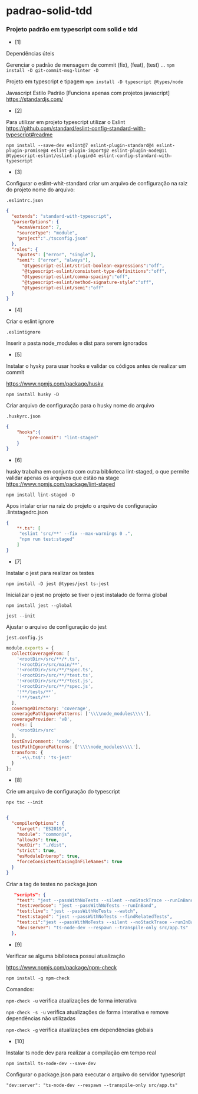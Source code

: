 # padrao-solid-tdd

### Projeto padrão em typescript com solid e tdd

- [1]

Dependências úteis

Gerenciar o padrão de mensagem de commit (fix), (feat), (test) ...
`npm install -D git-commit-msg-linter -D`

Projeto em typescript e tipagem
`npm install -D typescript @types/node`

Javascript Estilo Padrão [Funciona apenas com projetos javascript]
<https://standardjs.com/>

- [2]

Para utilizar em projeto typescript utilizar o Eslint
<https://github.com/standard/eslint-config-standard-with-typescript#readme>

`npm install --save-dev eslint@7 eslint-plugin-standard@4 eslint-plugin-promise@4 eslint-plugin-import@2 eslint-plugin-node@11 @typescript-eslint/eslint-plugin@4 eslint-config-standard-with-typescript`

- [3]

Configurar o eslint-whit-standard
criar um arquivo de configuração na raiz do projeto
nome do arquivo: 

`.eslintrc.json`

```json
{
  "extends": "standard-with-typescript",
  "parserOptions": {
    "ecmaVersion": 7,
    "sourceType": "module",
    "project":"./tsconfig.json"
  },
  "rules": {
    "quotes": ["error", "single"],
    "semi": ["error", "always"],
      "@typescript-eslint/strict-boolean-expressions":"off",
      "@typescript-eslint/consistent-type-definitions":"off",
      "@typescript-eslint/comma-spacing":"off",
      "@typescript-eslint/method-signature-style":"off",
      "@typescript-eslint/semi":"off"
  }
}
```

- [4]

Criar o eslint ignore

`.eslintignore`

Inserir a pasta node_modules e dist para serem ignorados

- [5]

Instalar o hysky para usar hooks e validar os códigos antes de realizar um commit

<https://www.npmjs.com/package/husky>

`npm install husky -D`

Criar arquivo de configuração para o husky
nome do arquivo 

`.huskyrc.json `

```json
{
    "hooks":{
        "pre-commit": "lint-staged"
    }
}
```

- [6]

husky trabalha em conjunto com outra biblioteca lint-staged, o que permite validar apenas os arquivos que estão na stage
<https://www.npmjs.com/package/lint-staged>

`npm install lint-staged -D`

Apos intalar criar na raiz do projeto o arquivo de configuração
.lintstagedrc.json

```json
{
    "*.ts": [
     "eslint 'src/**' --fix --max-warnings 0 .",
     "npm run test:staged"
    ]
}
```

- [7]

Instalar o jest para realizar os testes

`npm install -D jest @types/jest ts-jest`

Inicializar o jest no projeto se tiver o jest instalado de forma global

`npm install jest --global`

`jest --init`

Ajustar o arquivo de configuração do jest

`jest.config.js`

```javascript
module.exports = {
  collectCoverageFrom: [
    '<rootDir>/src/**/*.ts',
    '!<rootDir>/src/main/**',
    '!<rootDir>/src/**/*spec.ts',
    '!<rootDir>/src/**/*test.ts',
    '!<rootDir>/src/**/*test.js',
    '!<rootDir>/src/**/*spec.js',
    '!**/tests/**',
    '!**/test/**'
  ],
  coverageDirectory: 'coverage',
  coveragePathIgnorePatterns: ['\\\\node_modules\\\\'],
  coverageProvider: 'v8',
  roots: [
    '<rootDir>/src'
  ],
  testEnvironment: 'node',
  testPathIgnorePatterns: ['\\\\node_modules\\\\'],
  transform: {
    '.+\\.ts$': 'ts-jest'
  }
};
```

- [8]

Crie um arquivo de configuração do typescript

`npx tsc --init`

```json

{
  "compilerOptions": {
    "target": "ES2019",
    "module": "commonjs",
    "allowJs": true,
    "outDir": "./dist",
    "strict": true,
    "esModuleInterop": true,
    "forceConsistentCasingInFileNames": true
  }
}
```

Criar a tag de testes no package.json

```json
   "scripts": {
    "test": "jest --passWithNoTests --silent --noStackTrace --runInBand",
    "test:verbose": "jest --passWithNoTests --runInBand",
    "test:live": "jest --passWithNoTests --watch",
    "test:staged": "jest --passWithNoTests --findRelatedTests",
    "test:ci":"jest --passWithNoTests --silent --noStackTrace --runInBand --coverage",
    "dev:server": "ts-node-dev --respawn --transpile-only src/app.ts"
  },
```

- [9]

Verificar se alguma biblioteca possui atualização

<https://www.npmjs.com/package/npm-check>

`npm install -g npm-check`

Comandos:

`npm-check -u` verifica atualizações de forma interativa

`npm-check -s -u` verifica atualizações de forma interativa e remove dependências não utilizadas

`npm-check -g` verifica atualizações em dependências globais

- [10]

Instalar ts node dev para realizar a compilação em tempo real 

`npm install ts-node-dev --save-dev`

Configurar o package.json para executar o arquivo do servidor typescript

`"dev:server": "ts-node-dev --respawn --transpile-only src/app.ts"`
